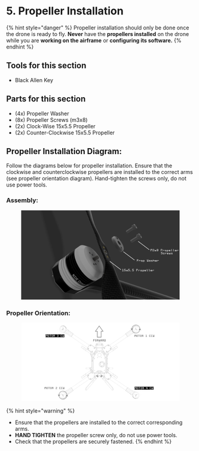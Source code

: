 # 5. Propeller Installation

{% hint style="danger" %}
Propeller installation should only be done once the drone is ready to fly. **Never** have the **propellers installed** on the drone while you are **working on the airframe** or **configuring its software.**
{% endhint %}

## Tools for this section

* Black Allen Key

## Parts for this section

* (4x) Propeller Washer
* (8x) Propeller Screws (m3x8)
* (2x) Clock-Wise 15x5.5 Propeller
* (2x) Counter-Clockwise 15x5.5 Propeller



## Propeller Installation Diagram:

Follow the diagrams below for propeller installation. Ensure that the clockwise and counterclockwise propellers are installed to the correct arms (see propeller orientation diagram). Hand-tighten the screws only, do not use power tools.

### Assembly:

<figure><img src="../../../../.gitbook/assets/1321dwe.png" alt=""><figcaption></figcaption></figure>

### Propeller Orientation:

<figure><img src="../../../../.gitbook/assets/Rotor Direction Diagram (1).png" alt=""><figcaption></figcaption></figure>

{% hint style="warning" %}
* Ensure that the propellers are installed to the correct corresponding arms.
* **HAND TIGHTEN** the propeller screw only, do not use power tools.
* Check that the propellers are securely fastened.&#x20;
{% endhint %}
